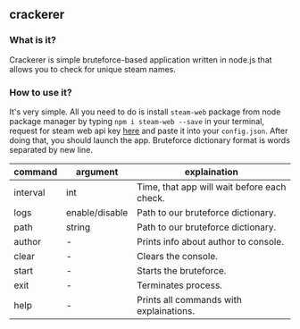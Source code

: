 ## crackerer
### What is it?
Crackerer is simple bruteforce-based application written in node.js that allows you to check for unique steam names.
### How to use it?
It's very simple. All you need to do is install `steam-web` package from node package manager by typing `npm i steam-web --save` in your terminal, request for steam web api key [here](https://steamcommunity.com/dev) and paste it into your `config.json`. After doing that, you should launch the app. Bruteforce dictionary format is words separated by new line.

| command  | argument         | explaination                                 |
|----------|------------------|----------------------------------------------|
| interval | int              | Time, that app will wait before each check.  |
| logs     | enable/disable   | Path to our bruteforce dictionary.           |
| path     | string           | Path to our bruteforce dictionary.           |
| author   | -                | Prints info about author to console.         |
| clear    | -                | Clears the console.                          |
| start    | -                | Starts the bruteforce.                       |
| exit     | -                | Terminates process.                          |
| help     | -                | Prints all commands with explainations.      |